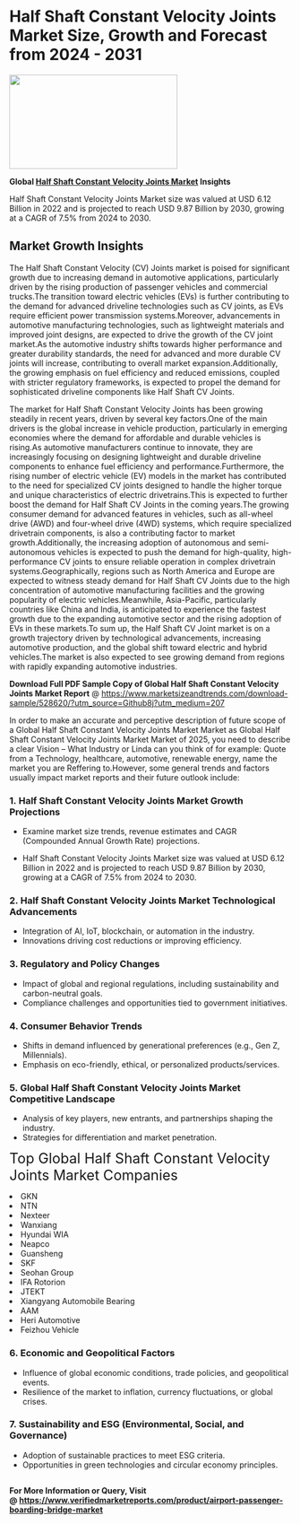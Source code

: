 <H1>Half Shaft Constant Velocity Joints Market Size, Growth and Forecast from 2024 - 2031</H1><img class="aligncenter size-medium wp-image-584254" src="https://thirdeyenews.in/wp-content/uploads/2024/09/Global-Market-Research-300x168.jpeg" alt="" width="300" height="168" /><p><strong>Global&nbsp;<a href="https://www.marketsizeandtrends.com/download-sample/528620/?utm_source=Github8j?utm_medium=207">Half Shaft Constant Velocity Joints Market</a> Insights</strong></p><p>Half Shaft Constant Velocity Joints Market size was valued at USD 6.12 Billion in 2022 and is projected to reach USD 9.87 Billion by 2030, growing at a CAGR of 7.5% from 2024 to 2030.</p><p><h2>Market Growth Insights</h2> <p>The Half Shaft Constant Velocity (CV) Joints market is poised for significant growth due to increasing demand in automotive applications, particularly driven by the rising production of passenger vehicles and commercial trucks.The transition toward electric vehicles (EVs) is further contributing to the demand for advanced driveline technologies such as CV joints, as EVs require efficient power transmission systems.Moreover, advancements in automotive manufacturing technologies, such as lightweight materials and improved joint designs, are expected to drive the growth of the CV joint market.As the automotive industry shifts towards higher performance and greater durability standards, the need for advanced and more durable CV joints will increase, contributing to overall market expansion.Additionally, the growing emphasis on fuel efficiency and reduced emissions, coupled with stricter regulatory frameworks, is expected to propel the demand for sophisticated driveline components like Half Shaft CV Joints.</p> <p>The market for Half Shaft Constant Velocity Joints has been growing steadily in recent years, driven by several key factors.One of the main drivers is the global increase in vehicle production, particularly in emerging economies where the demand for affordable and durable vehicles is rising.As automotive manufacturers continue to innovate, they are increasingly focusing on designing lightweight and durable driveline components to enhance fuel efficiency and performance.Furthermore, the rising number of electric vehicle (EV) models in the market has contributed to the need for specialized CV joints designed to handle the higher torque and unique characteristics of electric drivetrains.This is expected to further boost the demand for Half Shaft CV Joints in the coming years.The growing consumer demand for advanced features in vehicles, such as all-wheel drive (AWD) and four-wheel drive (4WD) systems, which require specialized drivetrain components, is also a contributing factor to market growth.Additionally, the increasing adoption of autonomous and semi-autonomous vehicles is expected to push the demand for high-quality, high-performance CV joints to ensure reliable operation in complex drivetrain systems.Geographically, regions such as North America and Europe are expected to witness steady demand for Half Shaft CV Joints due to the high concentration of automotive manufacturing facilities and the growing popularity of electric vehicles.Meanwhile, Asia-Pacific, particularly countries like China and India, is anticipated to experience the fastest growth due to the expanding automotive sector and the rising adoption of EVs in these markets.To sum up, the Half Shaft CV Joint market is on a growth trajectory driven by technological advancements, increasing automotive production, and the global shift toward electric and hybrid vehicles.The market is also expected to see growing demand from regions with rapidly expanding automotive industries.<p><span class=""><strong>Download Full PDF Sample Copy of Global Half Shaft Constant Velocity Joints Market Report</strong> @ <a href="https://www.marketsizeandtrends.com/download-sample/528620/?utm_source=Github8j?utm_medium=207" target="_blank">https://www.marketsizeandtrends.com/download-sample/528620/?utm_source=Github8j?utm_medium=207</a></span></p><p>In order to make an accurate and perceptive description of future scope of a Global&nbsp;Half Shaft Constant Velocity Joints Market Market as Global&nbsp;Half Shaft Constant Velocity Joints Market Market of 2025, you need to describe a clear Vision &ndash; What Industry or Linda can you think of for example: Quote from a Technology, healthcare, automotive, renewable energy, name the market you are Reffering to.However, some general trends and factors usually impact market reports and their future outlook include:</p><h3>1.&nbsp;<strong>Half Shaft Constant Velocity Joints Market Growth Projections</strong></h3><ul><li>Examine market size trends, revenue estimates and CAGR (Compounded Annual Growth Rate) projections.</li><li><p>Half Shaft Constant Velocity Joints Market size was valued at USD 6.12 Billion in 2022 and is projected to reach USD 9.87 Billion by 2030, growing at a CAGR of 7.5% from 2024 to 2030.</p></li></ul><h3>2.&nbsp;<strong>Half Shaft Constant Velocity Joints Market Technological Advancements</strong></h3><ul><li>Integration of AI, IoT, blockchain, or automation in the industry.</li><li>Innovations driving cost reductions or improving efficiency.</li></ul><h3>3.&nbsp;<strong>Regulatory and Policy Changes</strong></h3><ul><li>Impact of global and regional regulations, including sustainability and carbon-neutral goals.</li><li>Compliance challenges and opportunities tied to government initiatives.</li></ul><h3>4.&nbsp;<strong>Consumer Behavior Trends</strong></h3><ul><li>Shifts in demand influenced by generational preferences (e.g., Gen Z, Millennials).</li><li>Emphasis on eco-friendly, ethical, or personalized products/services.</li></ul><h3>5.&nbsp;<strong>Global Half Shaft Constant Velocity Joints Market Competitive Landscape</strong></h3><ul><li>Analysis of key players, new entrants, and partnerships shaping the industry.</li><li>Strategies for differentiation and market penetration.</li></ul><p data-pm-slice="1 1 []"><span style="color: inherit; font-family: inherit; font-size: 25px;">Top Global Half Shaft Constant Velocity Joints Market Companies</span></p><div class="" data-test-id=""><p><li>GKN</li><li> NTN</li><li> Nexteer</li><li> Wanxiang</li><li> Hyundai WIA</li><li> Neapco</li><li> Guansheng</li><li> SKF</li><li> Seohan Group</li><li> IFA Rotorion</li><li> JTEKT</li><li> Xiangyang Automobile Bearing</li><li> AAM</li><li> Heri Automotive</li><li> Feizhou Vehicle</li></p></div><h3>6.&nbsp;<strong>Economic and Geopolitical Factors</strong></h3><ul><li>Influence of global economic conditions, trade policies, and geopolitical events.</li><li>Resilience of the market to inflation, currency fluctuations, or global crises.</li></ul><h3>7.&nbsp;<strong>Sustainability and ESG (Environmental, Social, and Governance)</strong></h3><ul><li>Adoption of sustainable practices to meet ESG criteria.</li><li>Opportunities in green technologies and circular economy principles.</li></ul><h2><strong style="font-size: 14px;">For More Information or Query, Visit @&nbsp;</strong><a style="background-color: #ffffff; font-size: 14px;" href="https://www.marketsizeandtrends.com/report/half-shaft-constant-velocity-joints-market/" target="_blank">https://www.verifiedmarketreports.com/product/airport-passenger-boarding-bridge-market</a></h2>